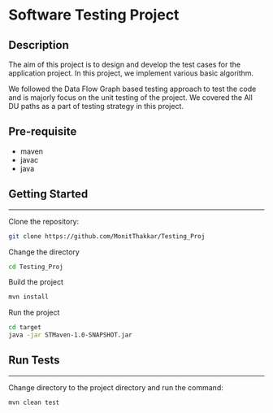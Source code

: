 
# Software Testing Project

## Description

The aim of this project is to design and develop the test cases for the application project. In this project, we implement various basic algorithm.

We followed the Data Flow Graph based testing approach to test the code and is majorly focus on the unit testing of the project. We covered the All DU paths as a part of testing strategy in this project.

## Pre-requisite

- maven
- javac
- java

## Getting Started
------------------

Clone the repository:
```sh
git clone https://github.com/MonitThakkar/Testing_Proj
```

Change the directory
```sh
cd Testing_Proj
```

Build the project
```sh
mvn install
```

Run the project
```sh
cd target
java -jar STMaven-1.0-SNAPSHOT.jar
```

## Run Tests
------------

Change directory to the project directory and run the command:
```sh
mvn clean test
```
